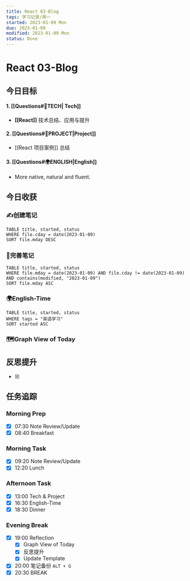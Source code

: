 ```yaml
---
title: React 03-Blog
tags: 学习记录/周一
started: 2023-01-09 Mon
due: 2023-01-09
modified: 2023-01-09 Mon
status: Done
---
```

# React 03-Blog
## 今日目标
#### 1. [[Questions#🚀TECH| Tech]]
- **[[React]]** 技术总结、应用与提升
#### 2. [[Questions#🚀PROJECT|Project]]
- [[React 项目案例]] 总结
#### 3. [[Questions#🌍ENGLISH|English]]
- More native, natural and fluent.
## 今日收获
### ✍️创建笔记
```dataview
TABLE title, started, status
WHERE file.cday = date(2023-01-09)
SORT file.mday DESC
```

### 📝完善笔记

```dataview
TABLE title, started, status
WHERE file.mday = date(2023-01-09) AND file.cday != date(2023-01-09) AND contains(modified, "2023-01-09")
SORT file.mday ASC
```
### 🌍English-Time

```dataview
TABLE title, started, status
WHERE tags = "英语学习"
SORT started ASC
```

### 🗺️Graph View of Today

## 反思提升
- [x] 
## 任务追踪
### Morning Prep
- [x] 07:30 Note Review/Update
- [x] 08:40 Breakfast
### Morning Task
- [x] 09:20 Note Review/Update
- [x] 12:20 Lunch
### Afternoon Task
- [x] 13:00 Tech & Project
- [x] 16:30 English-Time
- [x] 18:30 Dinner
### Evening Break
- [x] 19:00 Reflection
	- [x] Graph View of Today
	- [x] 反思提升
	- [x] Update Template 
- [x] 20:00 笔记备份 `ALT + G`
- [x] 20:30 BREAK